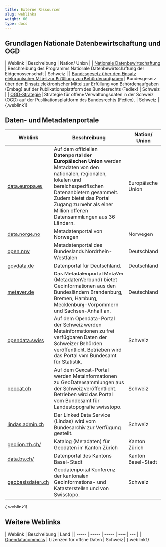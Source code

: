 ```yaml
---
title: Externe Ressourcen
slug: weblinks
weight: 60
type: docs
---
```


## Grundlagen Nationale Datenbewirtschaftung und OGD
| Weblink | Beschreibung | Nation/ Union |
| [Nationale Datenbewirtschaftung](https://www.bfs.admin.ch/bfs/de/home/nadb/nadb.html) | Beschreibung des Programms Nationale Datenbewirtschaftung der Eidgenossenschaft | Schweiz |
| [Bundesgesetz über den Einsatz elektronischer Mittel zur Erfüllung von Behördenaufgaben](https://www.fedlex.admin.ch/eli/fga/2023/787/de) | Bundesgesetz über den Einsatz elektronischer Mittel zur Erfüllung von Behördenaufgaben (Embag) auf der Publikationsplattform des Bundesrechts (Fedlex) | Schweiz |
| [OGD-Strategie](https://fedlex.data.admin.ch/eli/fga/2019/125) | Strategie für offene Verwaltungsdaten in der Schweiz (OGD) auf der Publikationsplattform des Bundesrechts (Fedlex).  | Schweiz |
{.weblink1}

## Daten- und Metadatenportale
| Weblink | Beschreibung | Nation/ Union |
| ----- | ----- | ----- | 
| [data.europa.eu](https://data.europa.eu) | Auf dem offiziellen __Datenportal der Europäischen Union__ werden Metadaten von den nationalen, regionalen, lokalen und bereichsspezifischen Datenanbietern gesammelt. Zudem bietet das Portal Zugang zu mehr als einer Million offenen Datensammlungen aus 36 Ländern. | Europäische Union |
| [data.norge.no](https://data.norge.no/) | Metadatenportal von Norwegen | Norwegen |
| [open.nrw](https://open.nrw/) | Metadatenportal des Bundeslands Nordrhein-Westfalen | Deutschland |
| [govdata.de](https://www.govdata.de) | Datenportal für Deutschland. | Deutschland |
| [metaver.de](https://metaver.de) | Das Metadatenportal MetaVer (MetadatenVerbund) bietet Geoinformationen aus den Bundesländern Brandenburg, Bremen, Hamburg, Mecklenburg-Vorpommern und Sachsen-Anhalt an. | Deutschland |
| [opendata.swiss](https://opendata.swiss) | Auf dem Opendata-Portal der Schweiz werden Metainformationen zu frei verfügbaren Daten der Schweizer Behörden veröffentlicht. Betrieben wird das Portal vom Bundesamt für Statistik. | Schweiz |
| [geocat.ch](https://geocat.ch) | Auf dem Geocat-Portal werden Metainformationen zu GeoDatensammlungen aus der Schweiz veröffentlicht. Betrieben wird das Portal vom Bundesamt für Landestopografie swisstopo. | Schweiz |
| [lindas.admin.ch](https://lindas.admin.ch) | Der Linked Data Service (Lindas) wird vom Bundesarchiv zur Verfügung gestellt. | Schweiz |
| [geolion.zh.ch/](https://geolion.zh.ch/) | Katalog (Metadaten) für Geodaten im Kanton Zürich | Kanton Zürich |
| [data.bs.ch/](https://data.bs.ch/) | Datenportal des Kantons Basel-Stadt | Kanton Basel-Stadt |
| [geobasisdaten.ch](https://geobasisdaten.ch) | Geodatenportal Konferenz der kantonalen Geoinformations­- und Katasterstellen und von Swisstopo. | Schweiz |
{.weblink1}

## Weitere Weblinks
| Weblink | Beschreibung | Land |
| ----- | ----- | ----- | ---- | --- |
| [Opendatacommons](https://opendatacomons.org) | Lizenzen für offene Daten  | Schweiz |
{.weblink1}